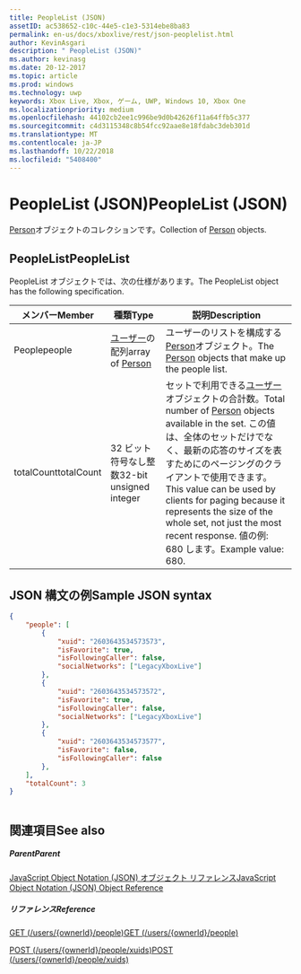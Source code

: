 ```yaml
---
title: PeopleList (JSON)
assetID: ac538652-c10c-44e5-c1e3-5314ebe8ba83
permalink: en-us/docs/xboxlive/rest/json-peoplelist.html
author: KevinAsgari
description: " PeopleList (JSON)"
ms.author: kevinasg
ms.date: 20-12-2017
ms.topic: article
ms.prod: windows
ms.technology: uwp
keywords: Xbox Live, Xbox, ゲーム, UWP, Windows 10, Xbox One
ms.localizationpriority: medium
ms.openlocfilehash: 44102cb2ee1c996be9d0b42626f11a64ffb5c377
ms.sourcegitcommit: c4d3115348c8b54fcc92aae8e18fdabc3deb301d
ms.translationtype: MT
ms.contentlocale: ja-JP
ms.lasthandoff: 10/22/2018
ms.locfileid: "5408400"
---
```

# <a name="peoplelist-json"></a><span data-ttu-id="455f9-104">PeopleList (JSON)</span><span class="sxs-lookup"><span data-stu-id="455f9-104">PeopleList (JSON)</span></span>
<span data-ttu-id="455f9-105">[Person](json-person.md)オブジェクトのコレクションです。</span><span class="sxs-lookup"><span data-stu-id="455f9-105">Collection of [Person](json-person.md) objects.</span></span> 
<a id="ID4ER"></a>

 
## <a name="peoplelist"></a><span data-ttu-id="455f9-106">PeopleList</span><span class="sxs-lookup"><span data-stu-id="455f9-106">PeopleList</span></span>
 
<span data-ttu-id="455f9-107">PeopleList オブジェクトでは、次の仕様があります。</span><span class="sxs-lookup"><span data-stu-id="455f9-107">The PeopleList object has the following specification.</span></span>
 
| <span data-ttu-id="455f9-108">メンバー</span><span class="sxs-lookup"><span data-stu-id="455f9-108">Member</span></span>| <span data-ttu-id="455f9-109">種類</span><span class="sxs-lookup"><span data-stu-id="455f9-109">Type</span></span>| <span data-ttu-id="455f9-110">説明</span><span class="sxs-lookup"><span data-stu-id="455f9-110">Description</span></span>| 
| --- | --- | --- | 
| <span data-ttu-id="455f9-111">People</span><span class="sxs-lookup"><span data-stu-id="455f9-111">people</span></span>| <span data-ttu-id="455f9-112">[ユーザー](json-person.md)の配列</span><span class="sxs-lookup"><span data-stu-id="455f9-112">array of [Person](json-person.md)</span></span>| <span data-ttu-id="455f9-113">ユーザーのリストを構成する[Person](json-person.md)オブジェクト。</span><span class="sxs-lookup"><span data-stu-id="455f9-113">The [Person](json-person.md) objects that make up the people list.</span></span>| 
| <span data-ttu-id="455f9-114">totalCount</span><span class="sxs-lookup"><span data-stu-id="455f9-114">totalCount</span></span>| <span data-ttu-id="455f9-115">32 ビット符号なし整数</span><span class="sxs-lookup"><span data-stu-id="455f9-115">32-bit unsigned integer</span></span>| <span data-ttu-id="455f9-116">セットで利用できる[ユーザー](json-person.md)オブジェクトの合計数。</span><span class="sxs-lookup"><span data-stu-id="455f9-116">Total number of [Person](json-person.md) objects available in the set.</span></span> <span data-ttu-id="455f9-117">この値は、全体のセットだけでなく、最新の応答のサイズを表すためにのページングのクライアントで使用できます。</span><span class="sxs-lookup"><span data-stu-id="455f9-117">This value can be used by clients for paging because it represents the size of the whole set, not just the most recent response.</span></span> <span data-ttu-id="455f9-118">値の例: 680 します。</span><span class="sxs-lookup"><span data-stu-id="455f9-118">Example value: 680.</span></span>| 
  
<a id="ID4EAC"></a>

 
## <a name="sample-json-syntax"></a><span data-ttu-id="455f9-119">JSON 構文の例</span><span class="sxs-lookup"><span data-stu-id="455f9-119">Sample JSON syntax</span></span>
 

```json
{
    "people": [
        {
            "xuid": "2603643534573573",
            "isFavorite": true,
            "isFollowingCaller": false,
            "socialNetworks": ["LegacyXboxLive"]
        },
        {
            "xuid": "2603643534573572",
            "isFavorite": true,
            "isFollowingCaller": false,
            "socialNetworks": ["LegacyXboxLive"]
        },
        {
            "xuid": "2603643534573577",
            "isFavorite": false,
            "isFollowingCaller": false
        },
    ],
    "totalCount": 3
}
    
```

  
<a id="ID4EJC"></a>

 
## <a name="see-also"></a><span data-ttu-id="455f9-120">関連項目</span><span class="sxs-lookup"><span data-stu-id="455f9-120">See also</span></span>
 
<a id="ID4ELC"></a>

 
##### <a name="parent"></a><span data-ttu-id="455f9-121">Parent</span><span class="sxs-lookup"><span data-stu-id="455f9-121">Parent</span></span> 

[<span data-ttu-id="455f9-122">JavaScript Object Notation (JSON) オブジェクト リファレンス</span><span class="sxs-lookup"><span data-stu-id="455f9-122">JavaScript Object Notation (JSON) Object Reference</span></span>](atoc-xboxlivews-reference-json.md)

  
<a id="ID4EVC"></a>

 
##### <a name="reference"></a><span data-ttu-id="455f9-123">リファレンス</span><span class="sxs-lookup"><span data-stu-id="455f9-123">Reference</span></span> 

[<span data-ttu-id="455f9-124">GET (/users/{ownerId}/people)</span><span class="sxs-lookup"><span data-stu-id="455f9-124">GET (/users/{ownerId}/people)</span></span>](../uri/people/uri-usersowneridpeopleget.md)

 [<span data-ttu-id="455f9-125">POST (/users/{ownerId}/people/xuids)</span><span class="sxs-lookup"><span data-stu-id="455f9-125">POST (/users/{ownerId}/people/xuids)</span></span>](../uri/people/uri-usersowneridpeoplexuidspost.md)

   